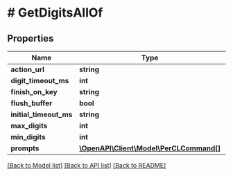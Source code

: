 # # GetDigitsAllOf

## Properties

Name | Type | Description | Notes
------------ | ------------- | ------------- | -------------
**action_url** | **string** |  | [optional] 
**digit_timeout_ms** | **int** |  | [optional] 
**finish_on_key** | **string** |  | [optional] 
**flush_buffer** | **bool** |  | [optional] 
**initial_timeout_ms** | **string** |  | [optional] 
**max_digits** | **int** |  | [optional] 
**min_digits** | **int** |  | [optional] 
**prompts** | [**\OpenAPI\Client\Model\PerCLCommand[]**](PerCLCommand.md) |  | [optional] 

[[Back to Model list]](../../README.md#documentation-for-models) [[Back to API list]](../../README.md#documentation-for-api-endpoints) [[Back to README]](../../README.md)


